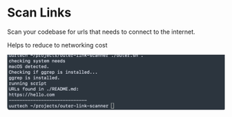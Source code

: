 # Scan Links

Scan your codebase for urls that needs to connect to the internet.

Helps to reduce to networking cost

![example usage](https://github.com/uurtech/outer-link-scanner/blob/main/ss.png?raw=true)

